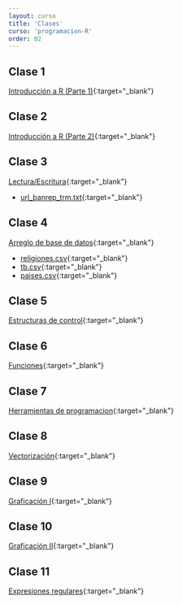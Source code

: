 ```yaml
---
layout: curso
title: 'Clases'
curso: 'programacion-R'
order: 02
---
```


## Clase 1
[Introducción a R (Parte 1)](/programacion-R/slides/01_Intro_1.html){:target="_blank"}

## Clase 2
[Introducción a R (Parte 2)](/programacion-R/slides/01_Intro_2.html){:target="_blank"}

## Clase 3
[Lectura/Escritura](/programacion-R/slides/02_Lectura_Escritura.html){:target="_blank"}

- [url_banrep_trm.txt](/programacion-R/slides/url_banrep_trm.txt){:target="_blank"}

## Clase 4
[Arreglo de base de datos](/programacion-R/slides/03_Arreglo_Base_Datos.html){:target="_blank"}

- [religiones.csv](/programacion-R/slides/religions.csv){:target="_blank"}
- [tb.csv](/programacion-R/slides/tb.csv){:target="_blank"}
- [paises.csv](/programacion-R/slides/paises.csv){:target="_blank"}

## Clase 5
[Estructuras de control](/programacion-R/slides/04_Estructuras_de_control.html){:target="_blank"}

## Clase 6
[Funciones](/programacion-R/slides/05_Funciones.html){:target="_blank"}

## Clase 7
[Herramientas de programacion](/programacion-R/slides/06_Herramientas_programacion.html){:target="_blank"}

## Clase 8
[Vectorización](/programacion-R/slides/07_Vectorizacion.html){:target="_blank"}

## Clase 9
[Graficación I](/programacion-R/slides/09_Graficacion_I.html){:target="_blank"}

## Clase 10
[Graficación II](/programacion-R/slides/10_Graficacion_II.html){:target="_blank"}

## Clase 11
[Expresiones regulares](/programacion-R/slides/11_Expresiones_Regulares.html){:target="_blank"}




